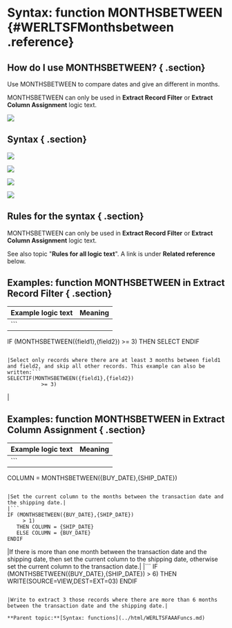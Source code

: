 # Syntax: function MONTHSBETWEEN {#WERLTSFMonthsbetween .reference}

## How do I use MONTHSBETWEEN? { .section}

Use MONTHSBETWEEN to compare dates and give an different in months.

MONTHSBETWEEN can only be used in **Extract Record Filter** or **Extract Column Assignment** logic text.

![](images/LTZZ_Syntax_legend.gif)

## Syntax { .section}

![](images/LTSF_MTHSBTWDATE_01.gif)

![](images/LTSF_DATE_02.gif)

![](images/LTSF_DATE_03.gif)

![](images/LTSF_DATE_04.gif)

## Rules for the syntax { .section}

MONTHSBETWEEN can only be used in **Extract Record Filter** or **Extract Column Assignment** logic text.

See also topic "**Rules for all logic text**". A link is under **Related reference** below.

## Examples: function MONTHSBETWEEN in Extract Record Filter { .section}

|Example logic text|Meaning|
|------------------|-------|
|```
IF (MONTHSBETWEEN({field1},{field2})
    >= 3)
   THEN SELECT
ENDIF
```

|Select only records where there are at least 3 months between field1 and field2, and skip all other records. This example can also be written:```
SELECTIF(MONTHSBETWEEN({field1},{field2})
           >= 3)
```

|

## Examples: function MONTHSBETWEEN in Extract Column Assignment { .section}

|Example logic text|Meaning|
|------------------|-------|
|```
COLUMN = MONTHSBETWEEN({BUY_DATE},{SHIP_DATE})
```

|Set the current column to the months between the transaction date and the shipping date.|
|```
IF (MONTHSBETWEEN({BUY_DATE},{SHIP_DATE})
     > 1)
   THEN COLUMN = {SHIP_DATE}
   ELSE COLUMN = {BUY_DATE}
ENDIF
```

|If there is more than one month between the transaction date and the shipping date, then set the current column to the shipping date, otherwise set the current column to the transaction date.|
|```
IF (MONTHSBETWEEN({BUY_DATE},{SHIP_DATE})
     > 6)
   THEN WRITE(SOURCE=VIEW,DEST=EXT=03)
ENDIF
```

|Write to extract 3 those records where there are more than 6 months between the transaction date and the shipping date.|

**Parent topic:**[Syntax: functions](../html/WERLTSFAAAFuncs.md)

